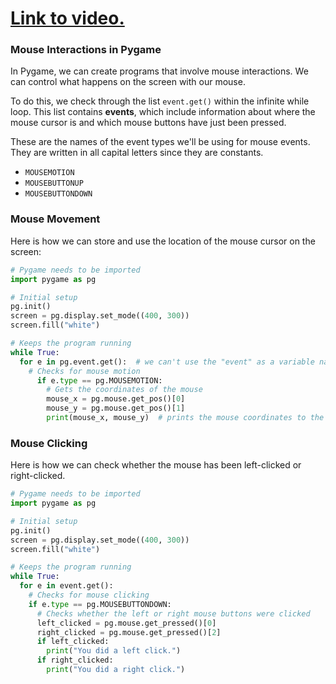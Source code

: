 # [Link to video.](https://www.youtube.com/watch?v=81mSWiMR56g&list=PLVD25niNi0BnkkXdVEuU66WgUHMI_Z0h5&index=7)

### Mouse Interactions in Pygame

In Pygame, we can create programs that involve mouse interactions. We can control what happens on the screen with our mouse.

To do this, we check through the list `event.get()` within the infinite while loop. This list contains **events**, which include information about where the mouse cursor is and which mouse buttons have just been pressed.

These are the names of the event types we'll be using for mouse events. They are written in all capital letters since they are constants.

* `MOUSEMOTION`
* `MOUSEBUTTONUP`
* `MOUSEBUTTONDOWN`

### Mouse Movement

Here is how we can store and use the location of the mouse cursor on the screen:

```python
# Pygame needs to be imported
import pygame as pg

# Initial setup
pg.init()
screen = pg.display.set_mode((400, 300))
screen.fill("white")

# Keeps the program running
while True:
  for e in pg.event.get():  # we can't use the "event" as a variable name since it's a keyword in pygame
    # Checks for mouse motion
      if e.type == pg.MOUSEMOTION:
        # Gets the coordinates of the mouse
        mouse_x = pg.mouse.get_pos()[0]
        mouse_y = pg.mouse.get_pos()[1]
        print(mouse_x, mouse_y)  # prints the mouse coordinates to the screen when the mouse moves
```

### Mouse Clicking

Here is how we can check whether the mouse has been left-clicked or right-clicked.

```python
# Pygame needs to be imported
import pygame as pg

# Initial setup
pg.init()
screen = pg.display.set_mode((400, 300))
screen.fill("white")

# Keeps the program running
while True:
  for e in event.get():
    # Checks for mouse clicking
    if e.type == pg.MOUSEBUTTONDOWN:
      # Checks whether the left or right mouse buttons were clicked
      left_clicked = pg.mouse.get_pressed()[0]
      right_clicked = pg.mouse.get_pressed()[2]
      if left_clicked:
        print("You did a left click.")
      if right_clicked:
        print("You did a right click.")
```
